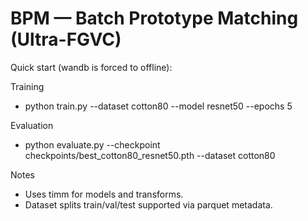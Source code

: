 # BPM — Batch Prototype Matching (Ultra-FGVC)

Quick start (wandb is forced to offline):

Training

- python train.py --dataset cotton80 --model resnet50 --epochs 5

Evaluation

- python evaluate.py --checkpoint checkpoints/best_cotton80_resnet50.pth --dataset cotton80

Notes

- Uses timm for models and transforms.
- Dataset splits train/val/test supported via parquet metadata.
